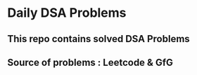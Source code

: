 # Daily DSA Problems

## This repo contains solved DSA Problems

## Source of problems : Leetcode & GfG
